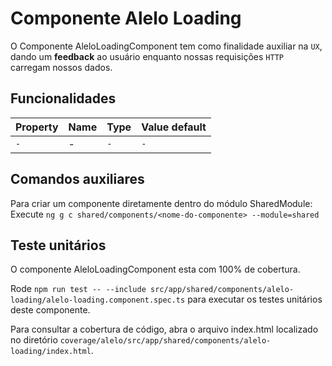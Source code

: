 # Componente Alelo Loading

O Componente AleloLoadingComponent tem como finalidade auxiliar na `UX`, dando um **feedback** ao usuário enquanto nossas requisições `HTTP` carregam nossos dados.

## Funcionalidades

| Property | Name | Type | Value default |
| :------- | :--- | :--- | :------------ |
| `-`      | -    | `-`  | `-`           |

## Comandos auxiliares

Para criar um componente diretamente dentro do módulo SharedModule:
Execute `ng g c shared/components/<nome-do-componente> --module=shared`

## Teste unitários

O componente AleloLoadingComponent esta com 100% de cobertura.

Rode `npm run test -- --include src/app/shared/components/alelo-loading/alelo-loading.component.spec.ts` para executar os testes unitários deste componente.

Para consultar a cobertura de código, abra o arquivo index.html localizado no diretório `coverage/alelo/src/app/shared/components/alelo-loading/index.html`.

